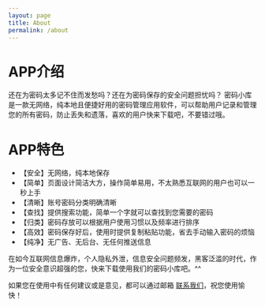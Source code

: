 ```yaml
---
layout: page
title: About
permalink: /about
---
```


# APP介绍

还在为密码太多记不住而发愁吗？还在为密码保存的安全问题担忧吗？
密码小库是一款无网络，纯本地且便捷好用的密码管理应用软件，可以帮助用户记录和管理您的所有密码，防止丢失和遗落，喜欢的用户快来下载吧，不要错过哦。

# APP特色

- 【安全】无网络，纯本地保存 
- 【简单】页面设计简洁大方，操作简单易用，不太熟悉互联网的用户也可以一秒上手
- 【清晰】账号密码分类明确清晰
- 【查找】提供搜索功能，简单一个字就可以查找到您需要的密码
- 【归类】密码存放可以根据用户使用习惯以及频率进行排序
- 【高效】密码保存好后，使用时提供复制粘贴功能，省去手动输入密码的烦恼
- 【纯净】无广告、无后台、无任何推送信息


在如今互联网信息爆炸，个人隐私外泄，信息安全问题频发，黑客泛滥的时代，作为一位安全意识超强的您，快来下载使用我们的密码小库吧。^^

如果您在使用中有任何建议或是意见，都可以通过邮箱 [联系我们](mailto:tanglin.me@foxmail.com?subject=PasswordBox-Feedback)，祝您使用愉快！
